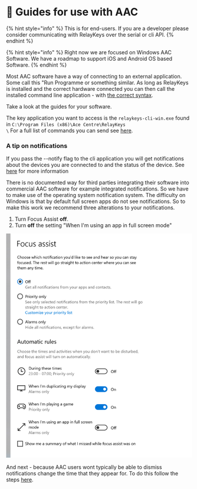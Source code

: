 # 💬 Guides for use with AAC

{% hint style="info" %}
This is for end-users. If you are a developer please consider communicating with RelayKeys over the serial or cli API.
{% endhint %}

{% hint style="info" %}
Right now we are focused on Windows AAC Software. We have a roadmap to support iOS and Android OS based Software.
{% endhint %}

Most AAC software have a way of connecting to an external application. Some call this "Run Programme or something similar. As long as RelayKeys is installed and the correct hardware connected you can then call the installed command line application - with [the correct syntax](../../technical/reference.html).

Take a look at the guides for your software.

The key application you want to access is the `relaykeys-cli-win.exe` found in `C:\Program Files (x86)\Ace Centre\RelayKeys`\
`\` For a full list of commands you can send see [here](../developers/relaykeys-cli.md).

### A tip on notifications

If you pass the --notify flag to the cli application you will get notifications about the devices you are connected to and the status of the device. See [here](../developers/relaykeys-cli.md#optional-extra-flag-notfiy) for more information&#x20;

There is no documented way for third parties integrating their software into commercial AAC software for example integrated notifications. So we have to make use of the operating system notification system. The difficulty on Windows is that by default full screen apps do not see notifications. So to make this work we recommend three alterations to your notifications.&#x20;

1. Turn Focus Assist **off**.
2. Turn **off** the setting "When I'm using an app in full screen mode"

![](../.gitbook/assets/focus-assist.png)

And next - because AAC users wont typically be able to dismiss notifications change the time that they appear for. To do this follow the steps [here](https://www.tenforums.com/tutorials/6175-change-how-long-show-notifications-windows-10-a.html).&#x20;
